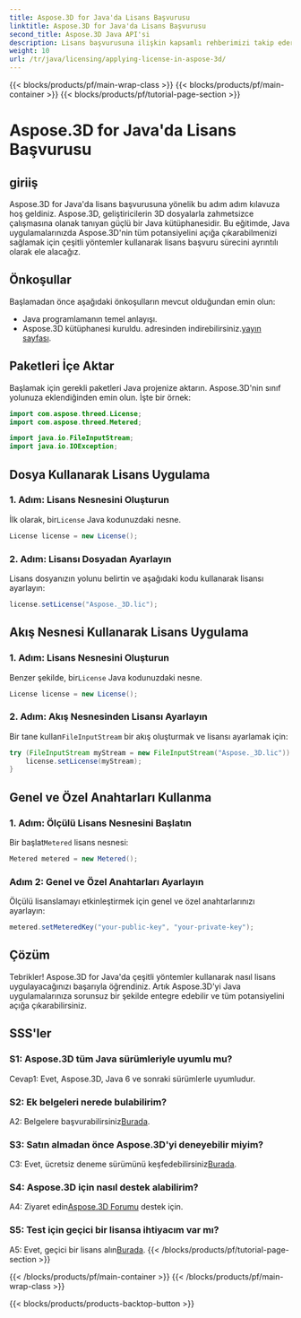 ```yaml
---
title: Aspose.3D for Java'da Lisans Başvurusu
linktitle: Aspose.3D for Java'da Lisans Başvurusu
second_title: Aspose.3D Java API'si
description: Lisans başvurusuna ilişkin kapsamlı rehberimizi takip ederek Aspose.3D'nin Java uygulamalarındaki tüm potansiyelini ortaya çıkarın.
weight: 10
url: /tr/java/licensing/applying-license-in-aspose-3d/
---
```


{{< blocks/products/pf/main-wrap-class >}}
{{< blocks/products/pf/main-container >}}
{{< blocks/products/pf/tutorial-page-section >}}

# Aspose.3D for Java'da Lisans Başvurusu

## giriiş

Aspose.3D for Java'da lisans başvurusuna yönelik bu adım adım kılavuza hoş geldiniz. Aspose.3D, geliştiricilerin 3D dosyalarla zahmetsizce çalışmasına olanak tanıyan güçlü bir Java kütüphanesidir. Bu eğitimde, Java uygulamalarınızda Aspose.3D'nin tüm potansiyelini açığa çıkarabilmenizi sağlamak için çeşitli yöntemler kullanarak lisans başvuru sürecini ayrıntılı olarak ele alacağız.

## Önkoşullar

Başlamadan önce aşağıdaki önkoşulların mevcut olduğundan emin olun:

- Java programlamanın temel anlayışı.
-  Aspose.3D kütüphanesi kuruldu. adresinden indirebilirsiniz.[yayın sayfası](https://releases.aspose.com/3d/java/).

## Paketleri İçe Aktar

Başlamak için gerekli paketleri Java projenize aktarın. Aspose.3D'nin sınıf yolunuza eklendiğinden emin olun. İşte bir örnek:

```java
import com.aspose.threed.License;
import com.aspose.threed.Metered;

import java.io.FileInputStream;
import java.io.IOException;
```

## Dosya Kullanarak Lisans Uygulama

### 1. Adım: Lisans Nesnesini Oluşturun

 İlk olarak, bir`License` Java kodunuzdaki nesne.

```java
License license = new License();
```

### 2. Adım: Lisansı Dosyadan Ayarlayın

Lisans dosyanızın yolunu belirtin ve aşağıdaki kodu kullanarak lisansı ayarlayın:

```java
license.setLicense("Aspose._3D.lic");
```

## Akış Nesnesi Kullanarak Lisans Uygulama

### 1. Adım: Lisans Nesnesini Oluşturun

 Benzer şekilde, bir`License` Java kodunuzdaki nesne.

```java
License license = new License();
```

### 2. Adım: Akış Nesnesinden Lisansı Ayarlayın

 Bir tane kullan`FileInputStream` bir akış oluşturmak ve lisansı ayarlamak için:

```java
try (FileInputStream myStream = new FileInputStream("Aspose._3D.lic")) {
    license.setLicense(myStream);
}
```

## Genel ve Özel Anahtarları Kullanma

### 1. Adım: Ölçülü Lisans Nesnesini Başlatın

 Bir başlat`Metered` lisans nesnesi:

```java
Metered metered = new Metered();
```

### Adım 2: Genel ve Özel Anahtarları Ayarlayın

Ölçülü lisanslamayı etkinleştirmek için genel ve özel anahtarlarınızı ayarlayın:

```java
metered.setMeteredKey("your-public-key", "your-private-key");
```

## Çözüm

Tebrikler! Aspose.3D for Java'da çeşitli yöntemler kullanarak nasıl lisans uygulayacağınızı başarıyla öğrendiniz. Artık Aspose.3D'yi Java uygulamalarınıza sorunsuz bir şekilde entegre edebilir ve tüm potansiyelini açığa çıkarabilirsiniz.

## SSS'ler

### S1: Aspose.3D tüm Java sürümleriyle uyumlu mu?

Cevap1: Evet, Aspose.3D, Java 6 ve sonraki sürümlerle uyumludur.

### S2: Ek belgeleri nerede bulabilirim?

 A2: Belgelere başvurabilirsiniz[Burada](https://reference.aspose.com/3d/java/).

### S3: Satın almadan önce Aspose.3D'yi deneyebilir miyim?

 C3: Evet, ücretsiz deneme sürümünü keşfedebilirsiniz[Burada](https://releases.aspose.com/).

### S4: Aspose.3D için nasıl destek alabilirim?

 A4: Ziyaret edin[Aspose.3D Forumu](https://forum.aspose.com/c/3d/18) destek için.

### S5: Test için geçici bir lisansa ihtiyacım var mı?

 A5: Evet, geçici bir lisans alın[Burada](https://purchase.aspose.com/temporary-license/).
{{< /blocks/products/pf/tutorial-page-section >}}

{{< /blocks/products/pf/main-container >}}
{{< /blocks/products/pf/main-wrap-class >}}

{{< blocks/products/products-backtop-button >}}
